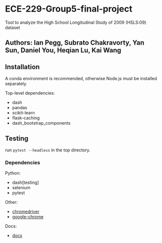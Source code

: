# ECE-229-Group5-final-project
Tool to analyze the High School Longitudinal Study of 2009 (HSLS:09) dataset
## Authors: Ian Pegg, Subrato Chakravorty, Yan Sun, Daniel You, Heqian Lu, Kai Wang

## Installation

A conda environment is recommended, otherwise Node.js must be installed separately.

Top-level dependencies:
- dash
- pandas
- scikit-learn
- flask-caching
- dash_bootstrap_components

## Testing

run `pytest --headless` in the top directory.

### Dependencies 

Python:
- dash[testing]
- selenium
- pytest

Other:
- [chromedriver](http://chromedriver.chromium.org/getting-started)
- [google-chrome](https://www.google.com/chrome/)

Docs:
- [docs](http://ecetestdoc.com.s3-website-us-west-2.amazonaws.com/)
